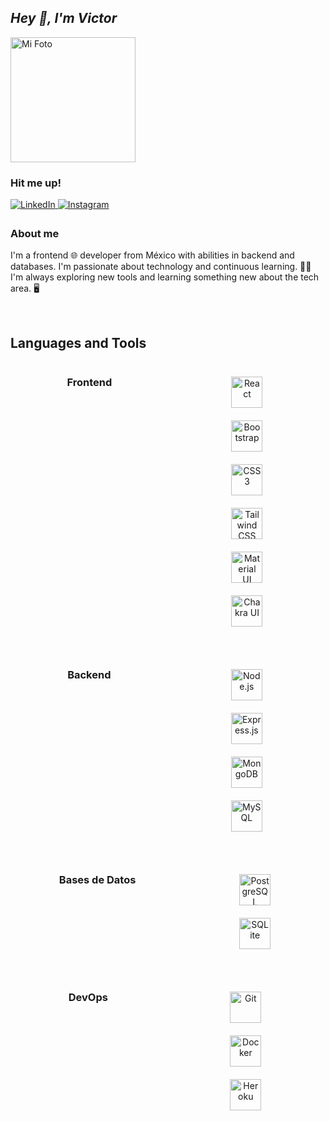 ## *Hey 👋, I'm Victor*  
<img src="https://res.cloudinary.com/ddiortiix/image/upload/v1720028082/avatar_ever_zjzeat.jpg" alt="Mi Foto" width="200" />

### Hit me up!  
<a href="https://linkedin.com/in/victor-everardo-viera-hernández" target="_blank">
<img src="https://img.shields.io/badge/linkedin-%231E77B5.svg?&style=for-the-badge&logo=linkedin&logoColor=white" alt="LinkedIn" style="margin-bottom: 5px;" />
</a>
<a href="https://instagram.com/ever_viera_" target="_blank">
<img src="https://img.shields.io/badge/instagram-%23000000.svg?&style=for-the-badge&logo=instagram&logoColor=white" alt="Instagram" style="margin-bottom: 5px;" />
</a>  

### About me  
I'm a frontend 🌐 developer from México with abilities in backend and databases. 
I'm passionate about technology and continuous learning. 🧑‍💻 
I'm always exploring new tools and learning something new about the tech area. 🖥️  

<br/>  

## Languages and Tools  
<div align="center">  

<div style="display: flex; justify-content: space-around; flex-wrap: wrap;">
  
### Frontend  
<a href="https://reactjs.org/" target="_blank"><img style="margin: 10px; width: 50px;" src="https://profilinator.rishav.dev/skills-assets/react-original-wordmark.svg" alt="React" /></a>  
<a href="https://getbootstrap.com/docs/3.4/javascript/" target="_blank"><img style="margin: 10px; width: 50px;" src="https://profilinator.rishav.dev/skills-assets/bootstrap-plain.svg" alt="Bootstrap" /></a>  
<a href="https://www.w3schools.com/css/" target="_blank"><img style="margin: 10px; width: 50px;" src="https://profilinator.rishav.dev/skills-assets/css3-original-wordmark.svg" alt="CSS3" /></a>  
<a href="https://tailwindcss.com/" target="_blank"><img style="margin: 10px; width: 50px;" src="https://profilinator.rishav.dev/skills-assets/tailwindcss.svg" alt="Tailwind CSS" /></a>  
<a href="https://mui.com/" target="_blank"><img style="margin: 10px; width: 50px;" src="https://profilinator.rishav.dev/skills-assets/mui.png" alt="Material UI" /></a>  
<a href="https://chakra-ui.com/" target="_blank"><img style="margin: 10px; width: 50px;" src="https://profilinator.rishav.dev/skills-assets/chakraui.png" alt="Chakra UI" /></a>  

</div>

<div style="display: flex; justify-content: space-around; flex-wrap: wrap; margin-top: 20px;">

### Backend  
<a href="https://nodejs.org/" target="_blank"><img style="margin: 10px; width: 50px;" src="https://profilinator.rishav.dev/skills-assets/nodejs-original-wordmark.svg" alt="Node.js" /></a>  
<a href="https://expressjs.com/" target="_blank"><img style="margin: 10px; width: 50px;" src="https://profilinator.rishav.dev/skills-assets/express-original-wordmark.svg" alt="Express.js" /></a>  
<a href="https://www.mongodb.com/" target="_blank"><img style="margin: 10px; width: 50px;" src="https://profilinator.rishav.dev/skills-assets/mongodb-original-wordmark.svg" alt="MongoDB" /></a>  
<a href="https://www.mysql.com/" target="_blank"><img style="margin: 10px; width: 50px;" src="https://profilinator.rishav.dev/skills-assets/mysql-original-wordmark.svg" alt="MySQL" /></a>  

</div>

<div style="display: flex; justify-content: space-around; flex-wrap: wrap; margin-top: 20px;">

### Bases de Datos  
<a href="https://www.postgresql.org/" target="_blank"><img style="margin: 10px; width: 50px;" src="https://profilinator.rishav.dev/skills-assets/postgresql-original-wordmark.svg" alt="PostgreSQL" /></a>  
<a href="https://www.sqlite.org/" target="_blank"><img style="margin: 10px; width: 50px;" src="https://profilinator.rishav.dev/skills-assets/sqlite-original-wordmark.svg" alt="SQLite" /></a>  

</div>

<div style="display: flex; justify-content: space-around; flex-wrap: wrap; margin-top: 20px;">

### DevOps  
<a href="https://git-scm.com/" target="_blank"><img style="margin: 10px; width: 50px;" src="https://profilinator.rishav.dev/skills-assets/git-scm-icon.svg" alt="Git" /></a>  
<a href="https://www.docker.com/" target="_blank"><img style="margin: 10px; width: 50px;" src="https://profilinator.rishav.dev/skills-assets/docker-original-wordmark.svg" alt="Docker" /></a>  
<a href="https://www.heroku.com/" target="_blank"><img style="margin: 10px; width: 50px;" src="https://profilinator.rishav.dev/skills-assets/heroku-original-wordmark.svg" alt="Heroku" /></a>  

</div>

</div>

<br/>  
